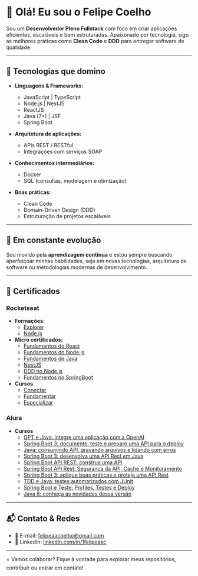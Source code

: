 # 👋 Olá! Eu sou o Felipe Coelho

Sou um **Desenvolvedor Pleno Fullstack** com foco em criar aplicações eficientes, escaláveis e bem estruturadas. Apaixonado por tecnologia, sigo as melhores práticas como **Clean Code** e **DDD** para entregar software de qualidade.

---

## 🧠 Tecnologias que domino

- **Linguagens & Frameworks:**
  - JavaScript | TypeScript
  - Node.js | NestJS
  - ReactJS
  - Java (7+) | JSF
  - Spring Boot

- **Arquitetura de aplicações:**
  - APIs REST / RESTful
  - Integrações com serviços SOAP

- **Conhecimentos intermediários:**
  - Docker
  - SQL (consultas, modelagem e otimização)

- **Boas práticas:**
  - Clean Code
  - Domain-Driven Design (DDD)
  - Estruturação de projetos escaláveis

---

## 🚀 Em constante evolução

Sou movido pela **aprendizagem contínua** e estou sempre buscando aperfeiçoar minhas habilidades, seja em novas tecnologias, arquitetura de software ou metodologias modernas de desenvolvimento.

---

## 📜 Certificados
### Rocketseat
- **Formações:**
  -   [Explorer](https://app.rocketseat.com.br/certificates/71b0dca4-debb-419a-8dce-ff8457eb26b8)
  -   [Node.js](https://app.rocketseat.com.br/certificates/ad7376d0-ef37-4395-9597-f6c2d74aa2e6)
- **Micro certificados:**
  -   [Fundamentos do React](https://app.rocketseat.com.br/certificates/2db97621-0979-4bfa-a8cf-26a5ad452cf4)  
  -   [Fundamentos do Node.js](https://app.rocketseat.com.br/certificates/32f9a5f1-28bf-44b1-891f-48fd0df44ba6)  
  -   [Fundamentos de Java](https://app.rocketseat.com.br/certificates/67bf3112-69dc-47c8-aca8-d552409e154e)  
  -   [NestJS](https://app.rocketseat.com.br/certificates/a2fd1cd5-ac24-4e58-a72c-a3328acbc277)  
  -   [DDD no Node.js](https://app.rocketseat.com.br/certificates/c3d2e614-fcac-4831-8df8-525089e5bb62)  
  -   [Fundamentos no SpringBoot](https://app.rocketseat.com.br/certificates/dc6b7760-9a0b-435b-989d-d3275e01c37b)
- **Cursos**
  -   [Conectar](https://app.rocketseat.com.br/certificates/3038d3c9-1306-4982-95ec-30df2159c455)
  -   [Fundamentar](https://app.rocketseat.com.br/certificates/b3e13d72-755d-4e25-b64e-be1098387a50)
  -   [Especializar](https://app.rocketseat.com.br/certificates/fd5bbf14-55f6-40d5-a8ef-391904a4864d)
### Alura
- **Cursos**
  -   [GPT e Java: integre uma aplicação com a OpenAI](https://cursos.alura.com.br/user/felipeaacoelho/course/gpt-java-integre-aplicacao-openai/certificate) 
  -   [Spring Boot 3: documente, teste e prepare uma API para o deploy](https://cursos.alura.com.br/user/felipeaacoelho/course/spring-boot-3-documente-teste-prepare-api-deploy/certificate) 
  -   [Java: consumindo API, gravando arquivos e lidando com erros](https://cursos.alura.com.br/user/felipeaacoelho/course/java-consumindo-api-gravando-arquivos-lidando-erros/certificate) 
  -   [Spring Boot 3: desenvolva uma API Rest em Java](https://cursos.alura.com.br/user/felipeaacoelho/course/spring-boot-3-desenvolva-api-rest-java/certificate) 
  -   [Spring Boot API REST: construa uma API](https://cursos.alura.com.br/user/felipeaacoelho/course/spring-boot-api-rest/certificate) 
  -   [Spring Boot API Rest: Segurança da API, Cache e Monitoramento](https://cursos.alura.com.br/user/felipeaacoelho/course/spring-boot-seguranca-cache-monitoramento/certificate) 
  -   [Spring Boot 3: aplique boas práticas e proteja uma API Rest](https://cursos.alura.com.br/user/felipeaacoelho/course/spring-boot-aplique-boas-praticas-proteja-api-rest/certificate) 
  -   [TDD e Java: testes automatizados com JUnit](https://cursos.alura.com.br/user/felipeaacoelho/course/tdd-java-testes-automatizados-junit/certificate) 
  -   [Spring Boot e Teste: Profiles, Testes e Deploy](https://cursos.alura.com.br/user/felipeaacoelho/course/spring-boot-profiles-testes-deploy/certificate) 
  -   [Java 8: conheça as novidades dessa versão](https://cursos.alura.com.br/user/felipeaacoelho/course/java8-lambdas/certificate)
---

## 📬 Contato & Redes

- 📧 E-mail: [felipeaacoelho@gmail.com](mailto:felipeaacoelho@gmail.com)
- 💼 LinkedIn: [linkedin.com/in/1felipeaac](https://www.linkedin.com/in/1felipeaac)

---

⭐ Vamos colaborar? Fique à vontade para explorar meus repositórios, contribuir ou entrar em contato!
